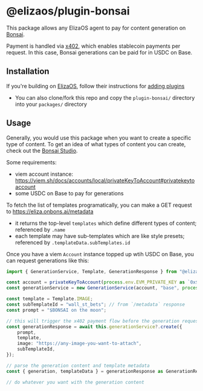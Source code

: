 # @elizaos/plugin-bonsai

This package allows any ElizaOS agent to pay for content generation on [Bonsai](https://onbons.ai).

Payment is handled via [x402](https://x402.org/), which enables stablecoin payments per request. In this case, Bonsai generations can be paid for in USDC on Base.

## Installation
If you're building on [ElizaOS](https://x.com/elizaOS), follow their instructions for [adding plugins](https://eliza.how/packages/clients/eliza-home#3-install-the-plugin)
- You can also clone/fork this repo and copy the `plugin-bonsai/` directory into your `packages/` directory

## Usage
Generally, you would use this package when you want to create a specific type of content. To get an idea of what types of content you can create, check out the [Bonsai Studio](https://app.onbons.ai/studio/create).

Some requirements:
- viem account instance: https://viem.sh/docs/accounts/local/privateKeyToAccount#privatekeytoaccount
- some USDC on Base to pay for generations

To fetch the list of templates programatically, you can make a GET request to https://eliza.onbons.ai/metadata
- it returns the top-level `templates` which define different types of content; referenced by `.name`
- each template may have sub-templates which are like style presets; referenced by `.templateData.subTemplates.id`

Once you have a viem `Account` instance topped up wtih USDC on Base, you can request generations like this:
```ts
import { GenerationService, Template, GenerationResponse } from "@elizaos/plugin-bonsai";

const account = privateKeyToAccount(process.env.EVM_PRIVATE_KEY as `0x${string}`);
const generationService = new GenerationService(account, "base", process.env.BASE_RPC_URL as string);

const template = Template.IMAGE;
const subTemplateId = "wall_st_bets"; // from `/metadata` response
const prompt = "$BONSAI on the moon";

// this will trigger the x402 payment flow before the generation request is processed
const generationResponse = await this.generationService?.create({
    prompt,
    template,
    image: "https://any-image-you-want-to-attach",
    subTemplateId,
});

// parse the generation content and template metadata
const { generation, templateData } = generationResponse as GenerationResponse;

// do whatever you want with the generation content
```
